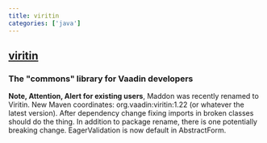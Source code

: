 ```yaml
---
title: viritin
categories: ['java']
---
```

## [viritin](https://github.com/viritin/viritin)

### The "commons" library for Vaadin developers


**Note, Attention, Alert for existing users**, Maddon was recently renamed to Viritin. New Maven coordinates: org.vaadin:viritin:1.22 (or whatever the latest version). After dependency change fixing imports in broken classes should do the thing. In addition to package rename, there is one potentially breaking change. EagerValidation is now default in AbstractForm.
